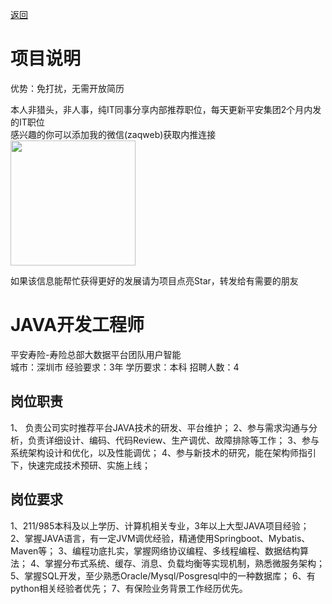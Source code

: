 [返回](../../)

# 项目说明

优势：免打扰，无需开放简历

本人非猎头，非人事，纯IT同事分享内部推荐职位，每天更新平安集团2个月内发的IT职位  
感兴趣的你可以添加我的微信(zaqweb)获取内推连接  
<img src="https://github.com/zaqweb/PA-IT-JOBS/blob/master/WechatICode.jpeg"  height="200" width="200">

如果该信息能帮忙获得更好的发展请为项目点亮Star，转发给有需要的朋友

# JAVA开发工程师
平安寿险-寿险总部大数据平台团队用户智能  
城市：深圳市 经验要求：3年 学历要求：本科  招聘人数：4

## 岗位职责
1、	负责公司实时推荐平台JAVA技术的研发、平台维护；
2、参与需求沟通与分析，负责详细设计、编码、代码Review、生产调优、故障排除等工作；
3、参与系统架构设计和优化，以及性能调优；
4、参与新技术的研究，能在架构师指引下，快速完成技术预研、实施上线；

## 岗位要求
1、211/985本科及以上学历、计算机相关专业，3年以上大型JAVA项目经验；
2、掌握JAVA语言，有一定JVM调优经验，精通使用Springboot、Mybatis、Maven等； 
3、编程功底扎实，掌握网络协议编程、多线程编程、数据结构算法；
4、掌握分布式系统、缓存、消息、负载均衡等实现机制，熟悉微服务架构；
5、掌握SQL开发，至少熟悉Oracle/Mysql/Posgresql中的一种数据库；
6、有python相关经验者优先；
7、有保险业务背景工作经历优先。




